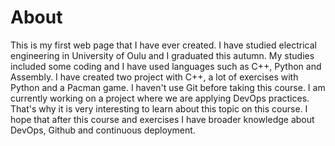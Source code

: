 # **About**

This is my first web page that I have ever created. I have studied electrical engineering in University of Oulu and I graduated this autumn. My studies included some coding and I have used languages such as C++, Python and Assembly. I have created two project with C++, a lot of exercises with Python and a Pacman game. I haven't use Git before taking this course.
I am currently working on a project where we are applying DevOps practices. That's why it is very interesting to learn about this topic on this course. I hope that after this course and exercises I have broader knowledge about DevOps, Github and continuous deployment.
